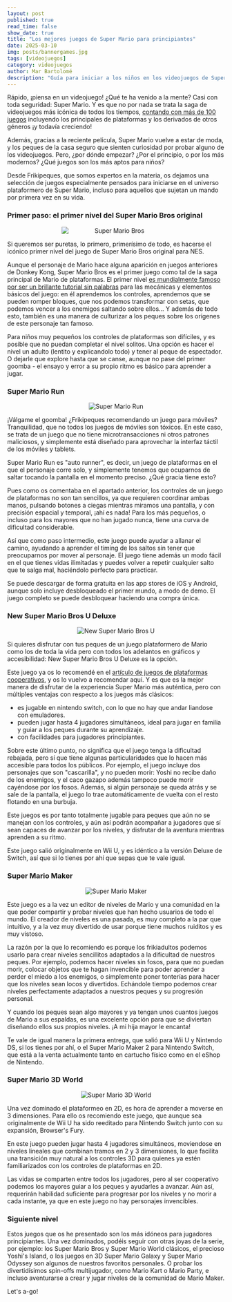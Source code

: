 ```yaml
---
layout: post
published: true
read_time: false
show_date: true
title: "Los mejores juegos de Super Mario para principiantes"
date: 2025-03-10
img: posts/bannergames.jpg
tags: [videojuegos]
category: videojuegos
author: Mar Bartolomé
description: "Guía para iniciar a los niños en los videojuegos de Super Mario"
---
```


Rápido, ¡piensa en un videojuego! ¿Qué te ha venido a la mente? Casi con toda seguridad: Super Mario. Y es que no por nada se trata la saga de videojuegos más icónica de todos los tiempos, [contando con más de 100 juegos](https://en.wikipedia.org/wiki/List_of_video_games_featuring_Mario) incluyendo los principales de plataformas y los derivados de otros géneros ¡y todavía creciendo!

Además, gracias a la reciente película, Super Mario vuelve a estar de moda, y los peques de la casa seguro que sienten curiosidad por probar alguno de los videojuegos. Pero, ¿por dónde empezar? ¿Por el principio, o por los más modernos? ¿Qué juegos son los más aptos para niños? 

Desde Frikipeques, que somos expertos en la materia, os dejamos una selección de juegos especialmente pensados para iniciarse en el universo plataformero de Super Mario, incluso para aquellos que sujetan un mando por primera vez en su vida.


### Primer paso: el primer nivel del Super Mario Bros original

<center><img src='./assets/img/posts/2024-03-10-iniciacion-a-mario/NES_Super_Mario_Bros.png' alt='Super Mario Bros' style="min-width: 50%"></center>

Si queremos ser puretas, lo primero, primerísimo de todo, es hacerse el icónico primer nivel del juego de Super Mario Bros original para NES.

Aunque el personaje de Mario hace alguna aparición en juegos anteriores de Donkey Kong, Super Mario Bros es el primer juego como tal de la saga principal de Mario de plataformas. El primer nivel [es mundialmente famoso por ser un brillante tutorial sin palabras](https://www.youtube.com/watch?v=ZH2wGpEZVgE) para las mecánicas y elementos básicos del juego: en él aprendemos los controles, aprendemos que se pueden romper bloques, que nos podemos transformar con setas, que podemos vencer a los enemigos saltando sobre ellos... Y además de todo esto, también es una manera de culturizar a los peques sobre los orígenes de este personaje tan famoso.

Para niños muy pequeños los controles de plataformas son difíciles, y es posible que no puedan completar el nivel solitos. Una opción es hacer el nivel un adulto (lentito y explicandolo todo) y tener al peque de espectador. O dejarle que explore hasta que se canse, aunque no pase del primer goomba - el ensayo y error a su propio ritmo es básico para aprender a jugar. 


### Super Mario Run

<center><img src='./assets/img/posts/2024-03-10-iniciacion-a-mario/SMR.png' alt='Super Mario Run' style="max-width: 80%"></center>

¡Válgame el goomba! ¿Frikipeques recomendando un juego para móviles? Tranquilidad, que no todos los juegos de móviles son tóxicos. En este caso, se trata de un juego que no tiene microtransacciones ni otros patrones maliciosos, y simplemente está diseñado para aprovechar la interfaz táctil de los móviles y tablets.

Super Mario Run es "auto runner", es decir, un juego de plataformas en el que el personaje corre solo, y simplemente tenemos que ocuparnos de saltar tocando la pantalla en el momento preciso. ¿Qué gracia tiene esto?

Pues como os comentaba en el apartado anterior, los controles de un juego de plataformas no son tan sencillos, ya que requieren coordinar ambas manos, pulsando botones a ciegas mientras miramos una pantalla, y con precisión espacial y temporal, ¡ahí es nada! Para los más pequeños, o incluso para los mayores que no han jugado nunca, tiene una curva de dificultad considerable.

Así que como paso intermedio, este juego puede ayudar a allanar el camino, ayudando a aprender el timing de los saltos sin tener que preocuparnos por mover al personaje. El juego tiene además un modo fácil en el que tienes vidas ilimitadas y puedes volver a repetir cualquier salto que te salga mal, haciéndolo perfecto para practicar.

Se puede descargar de forma gratuita en las app stores de iOS y Android, aunque solo incluye desbloqueado el primer mundo, a modo de demo. El juego completo se puede desbloquear haciendo una compra única.


### New Super Mario Bros U Deluxe

<center><img src='./assets/img/posts/2024-03-10-iniciacion-a-mario/mario_bros_deluxe.webp' alt='New Super Mario Bros U' style="max-width: 80%"></center>

Si quieres disfrutar con tus peques de un juego plataformero de Mario como los de toda la vida pero con todos los adelantos en gráficos y accesibilidad: New Super Mario Bros U Deluxe es la opción.

Este juego ya os lo recomendé en el [artículo de juegos de plataformas cooperativos](https://frikipeques.com/juegos-plataformas-cooperativos.html), y os lo vuelvo a recomendar aquí. Y es que es la mejor manera de disfrutar de la experiencia Super Mario más auténtica, pero con múltiples ventajas con respecto a los juegos más clásicos:

- es jugable en nintendo switch, con lo que no hay que andar liandose con emuladores.
- pueden jugar hasta 4 jugadores simultáneos, ideal para jugar en familia y guiar a los peques durante su aprendizaje.
- con facilidades para jugadores principiantes.

Sobre este último punto, no significa que el juego tenga la dificultad rebajada, pero sí que tiene algunas particularidades que lo hacen más accesible para todos los públicos. Por ejemplo, el juego incluye dos personajes que son "cascarilla", y no pueden morir: Yoshi no recibe daño de los enemigos, y el caco gazapo además tampoco puede morir cayéndose por los fosos. Además, si algún personaje se queda atrás y se sale de la pantalla, el juego lo trae automáticamente de vuelta con el resto flotando en una burbuja.

Este juegos es por tanto totalmente jugable para peques que aún no se manejan con los controles, y aún así podrán acompañar a jugadores que sí sean capaces de avanzar por los niveles, y disfrutar de la aventura mientras aprenden a su ritmo. 

Este juego salió originalmente en Wii U, y es idéntico a la versión Deluxe de Switch, así que si lo tienes por ahí que sepas que te vale igual.


### Super Mario Maker

<center><img src='./assets/img/posts/2024-03-10-iniciacion-a-mario/SMM-Tutorial.webp' alt='Super Mario Maker' style="max-width: 80%"></center>

Este juego es a la vez un editor de niveles de Mario y una comunidad en la que poder compartir y probar niveles que han hecho usuarios de todo el mundo. El creador de niveles es una pasada, es muy completo a la par que intuitivo, y a la vez muy divertido de usar porque tiene muchos ruiditos y es muy vistoso. 

La razón por la que lo recomiendo es porque los frikiadultos podemos usarlo para crear niveles sencillitos adaptados a la dificultad de nuestros peques. Por ejemplo, podemos hacer niveles sin fosos, para que no puedan morir, colocar objetos que te hagan invencible para poder aprender a perder el miedo a los enemigos, o simplemente poner tonterías para hacer que los niveles sean locos y divertidos. Echándole tiempo podemos crear niveles perfectamente adaptados a nuestros peques y su progresión personal.

Y cuando los peques sean algo mayores y ya tengan unos cuantos juegos de Mario a sus espaldas, es una excelente opción para que se diviertan diseñando ellos sus propios niveles. ¡A mi hija mayor le encanta!

Te vale de igual manera la primera entrega, que salió para Wii U y Nintendo DS, si los tienes por ahí, o el Super Mario Maker 2 para Nintendo Switch, que está a la venta actualmente tanto en cartucho físico como en el eShop de Nintendo.


### Super Mario 3D World

<center><img src='./assets/img/posts/2024-03-10-iniciacion-a-mario/SM3DW.webp' alt='Super Mario 3D World' style="max-width: 80%"></center>

Una vez dominado el plataformeo en 2D, es hora de aprender a moverse en 3 dimensiones. Para ello os recomiendo este juego, que aunque sea originalmente de Wii U ha sido reeditado para Nintendo Switch junto con su expansión, Browser's Fury.

En este juego pueden jugar hasta 4 jugadores simultáneos, moviendose en niveles lineales que combinan tramos en 2 y 3 dimensiones, lo que facilita una transición muy natural a los controles 3D para quienes ya estén familiarizados con los controles de plataformas en 2D.

Las vidas se comparten entre todos los jugadores, pero al ser cooperativo podemos los mayores guiar a los peques y ayudarles a avanzar. Aún así, requerirán habilidad suficiente para progresar por los niveles y no morir a cada instante, ya que en este juego no hay personajes invencibles.


### Siguiente nivel

Estos juegos que os he presentado son los más idóneos para jugadores principiantes. Una vez dominados, podéis seguir con otras joyas de la serie, por ejemplo: los Super Mario Bros y Super Mario World clásicos, el precioso Yoshi's Island, o los juegos en 3D Super Mario Galaxy y Super Mario Odyssey son algunos de nuestros favoritos personales. O probar los divertidísimos spin-offs multijugador, como Mario Kart o Mario Party, e incluso aventurarse a crear y jugar niveles de la comunidad de Mario Maker.

Let's a-go!